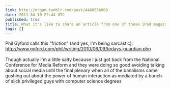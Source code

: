 ```yaml
---
link: http://mrgan.tumblr.com/post/4460556800
date: 2011-04-10 22:44 UTC
published: true
title: What it's like to share an article from one of these iPad magazines
tags: []
---
```


Phil Gyford calls this "friction" (and yes, I'm being sarcastic):<br><a href="http://www.gyford.com/phil/writing/2010/06/09/todays-guardian.php">http://www.gyford.com/phil/writing/2010/06/09/todays-guardian.php</a><br><br>Though actually I'm a little salty because I just got back from the National Conference for Media Reform and they were doing so good avoiding talking about social media until the final plenary when all of the banalisms came gushing out about the power of human interaction as mediated by a bunch of slick privileged guys with computer science degrees
